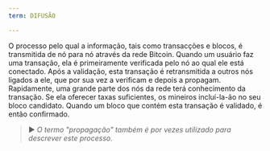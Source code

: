 ```yaml
---
term: DIFUSÃO

---
```

O processo pelo qual a informação, tais como transacções e blocos, é transmitida de nó para nó através da rede Bitcoin. Quando um usuário faz uma transação, ela é primeiramente verificada pelo nó ao qual ele está conectado. Após a validação, esta transação é retransmitida a outros nós ligados a ele, que por sua vez a verificam e depois a propagam. Rapidamente, uma grande parte dos nós da rede terá conhecimento da transação. Se ela oferecer taxas suficientes, os mineiros incluí-la-ão no seu bloco candidato. Quando um bloco que contém esta transação é validado, é então confirmado.

> ► *O termo "propagação" também é por vezes utilizado para descrever este processo.*
